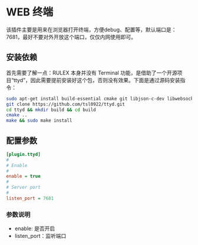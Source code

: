 # WEB 终端
该插件主要是用来在浏览器打开终端，方便debug、配置等，默认端口是：7681，最好不要对外开放这个端口，仅仅内网使用即可。

## 安装依赖
首先需要了解一点：RULEX 本身并没有 Terminal 功能，是借助了一个开源项目“ttyd”，因此需要提前安装好这个包，否则没有效果。下面是通过源码安装指令：
```bash
sudo apt-get install build-essential cmake git libjson-c-dev libwebsockets-dev
git clone https://github.com/tsl0922/ttyd.git
cd ttyd && mkdir build && cd build
cmake ..
make && sudo make install
```
## 配置参数
```ini
[plugin.ttyd]
#
# Enable
#
enable = true
#
# Server port
#
listen_port = 7681
```
### 参数说明
- enable: 是否开启
- listen_port：监听端口